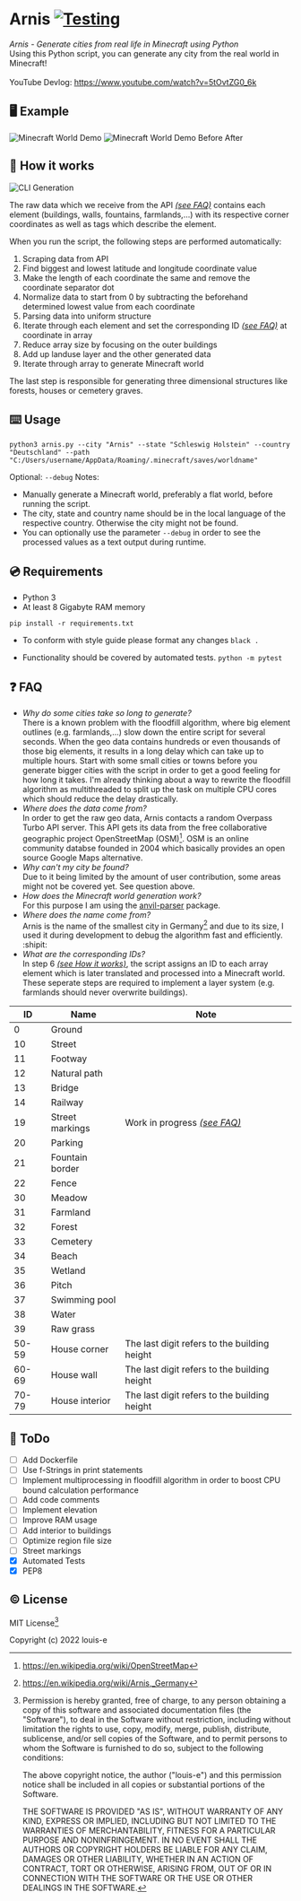 # Arnis [![Testing](https://github.com/louis-e/arnis/actions/workflows/python-app.yml/badge.svg)](https://github.com/louis-e/arnis/actions/workflows/python-app.yml)
*Arnis - Generate cities from real life in Minecraft using Python*<br>
Using this Python script, you can generate any city from the real world in Minecraft!<br><br>
YouTube Devlog: https://www.youtube.com/watch?v=5tOvtZG0_6k

## :desktop_computer: Example
![Minecraft World Demo](https://github.com/louis-e/arnis/blob/main/gitassets/demo-comp.png?raw=true)
![Minecraft World Demo Before After](https://github.com/louis-e/arnis/blob/main/gitassets/before-after.gif?raw=true)

## :floppy_disk: How it works
![CLI Generation](https://github.com/louis-e/arnis/blob/main/gitassets/cli-generation.gif?raw=true)

The raw data which we receive from the API *[(see FAQ)](#question-faq)* contains each element (buildings, walls, fountains, farmlands,...) with its respective corner coordinates as well as tags which describe the element.

When you run the script, the following steps are performed automatically:
1. Scraping data from API
2. Find biggest and lowest latitude and longitude coordinate value
3. Make the length of each coordinate the same and remove the coordinate separator dot
4. Normalize data to start from 0 by subtracting the beforehand determined lowest value from each coordinate
5. Parsing data into uniform structure
6. Iterate through each element and set the corresponding ID *[(see FAQ)](#question-faq)* at coordinate in array
7. Reduce array size by focusing on the outer buildings
8. Add up landuse layer and the other generated data
9. Iterate through array to generate Minecraft world

The last step is responsible for generating three dimensional structures like forests, houses or cemetery graves.

## :keyboard: Usage
```python3 arnis.py --city "Arnis" --state "Schleswig Holstein" --country "Deutschland" --path "C:/Users/username/AppData/Roaming/.minecraft/saves/worldname"```

Optional: ```--debug```
Notes:
- Manually generate a Minecraft world, preferably a flat world, before running the script.
- The city, state and country name should be in the local language of the respective country. Otherwise the city might not be found.
- You can optionally use the parameter ```--debug``` in order to see the processed values as a text output during runtime.

## :cd: Requirements
- Python 3
- At least 8 Gigabyte RAM memory

```pip install -r requirements.txt```

- To conform with style guide please format any changes
```black .``` 

- Functionality should be covered by automated tests. 
```python -m pytest```

## :question: FAQ
- *Why do some cities take so long to generate?*<br>
There is a known problem with the floodfill algorithm, where big element outlines (e.g. farmlands,...) slow down the entire script for several seconds. When the geo data contains hundreds or even thousands of those big elements, it results in a long delay which can take up to multiple hours. Start with some small cities or towns before you generate bigger cities with the script in order to get a good feeling for how long it takes. I'm already thinking about a way to rewrite the floodfill algorithm as multithreaded to split up the task on multiple CPU cores which should reduce the delay drastically.
- *Where does the data come from?*<br>
In order to get the raw geo data, Arnis contacts a random Overpass Turbo API server. This API gets its data from the free collaborative geographic project OpenStreetMap (OSM)[^1]. OSM is an online community databse founded in 2004 which basically provides an open source Google Maps alternative.
- *Why can't my city be found?*<br>
Due to it being limited by the amount of user contribution, some areas might not be covered yet. See question above.
- *How does the Minecraft world generation work?*<br>
For this purpose I am using the [anvil-parser](https://github.com/matcool/anvil-parser) package.
- *Where does the name come from?*<br>
Arnis is the name of the smallest city in Germany[^2] and due to its size, I used it during development to debug the algorithm fast and efficiently. :shipit:
- *What are the corresponding IDs?*<br>
In step 6 *[(see How it works)](#floppy_disk-how-it-works)*, the script assigns an ID to each array element which is later translated and processed into a Minecraft world. These seperate steps are required to implement a layer system (e.g. farmlands should never overwrite buildings).

ID | Name | Note |
--- | --- | --- |
0 | Ground | |
10 | Street | |
11 | Footway | |
12 | Natural path | |
13 | Bridge | |
14 | Railway | |
19 | Street markings | Work in progress *[(see FAQ)](#question-faq)* |
20 | Parking | |
21 | Fountain border | |
22 | Fence | |
30 | Meadow | |
31 | Farmland | |
32 | Forest | |
33 | Cemetery | |
34 | Beach | |
35 | Wetland | |
36 | Pitch | |
37 | Swimming pool | |
38 | Water | |
39 | Raw grass | |
50-59 | House corner | The last digit refers to the building height |
60-69 | House wall | The last digit refers to the building height |
70-79 | House interior | The last digit refers to the building height |

## :memo: ToDo
- [ ] Add Dockerfile
- [ ] Use f-Strings in print statements
- [ ] Implement multiprocessing in floodfill algorithm in order to boost CPU bound calculation performance
- [ ] Add code comments
- [ ] Implement elevation
- [ ] Improve RAM usage
- [ ] Add interior to buildings
- [ ] Optimize region file size
- [ ] Street markings
- [x] Automated Tests
- [x] PEP8

## :copyright: License
MIT License[^3]

Copyright (c) 2022 louis-e

[^1]: https://en.wikipedia.org/wiki/OpenStreetMap

[^2]: https://en.wikipedia.org/wiki/Arnis,_Germany

[^3]:
    Permission is hereby granted, free of charge, to any person obtaining a copy of this software and associated documentation files (the "Software"), to deal in the Software without restriction, including without limitation the rights to use, copy, modify, merge, publish, distribute, sublicense, and/or sell copies of the Software, and to permit persons to whom the Software is furnished to do so, subject to the following conditions:
    
    The above copyright notice, the author ("louis-e") and this permission notice shall be included in all copies or substantial portions of the Software.
    
    THE SOFTWARE IS PROVIDED "AS IS", WITHOUT WARRANTY OF ANY KIND, EXPRESS OR IMPLIED, INCLUDING BUT NOT LIMITED TO THE WARRANTIES OF MERCHANTABILITY, FITNESS FOR A PARTICULAR PURPOSE AND NONINFRINGEMENT. IN NO EVENT SHALL THE AUTHORS OR COPYRIGHT HOLDERS BE LIABLE FOR ANY CLAIM, DAMAGES OR OTHER LIABILITY, WHETHER IN AN ACTION OF CONTRACT, TORT OR OTHERWISE, ARISING FROM, OUT OF OR IN CONNECTION WITH THE SOFTWARE OR THE USE OR OTHER DEALINGS IN THE SOFTWARE.
